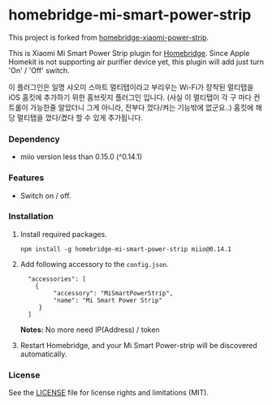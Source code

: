 # homebridge-mi-smart-power-strip

This project is forked from [homebridge-xiaomi-power-strip](https://github.com/mininny/homebridge-xiaomi-power-strip).


This is Xiaomi Mi Smart Power Strip plugin for [Homebridge](https://github.com/nfarina/homebridge). Since Apple Homekit is not supporting air purifier device yet, this plugin will add just turn 'On' / 'Off' switch.

이 플러그인은 일명 샤오미 스마트 멀티탭이라고 부리우는 Wi-Fi가 장착된 멀티탭을 iOS 홈킷에 추가하기 위한 홈브릿지 플러그인 입니다. (사실 이 멀티탭이 각 구 마다 컨트롤이 가능한줄 알았더니 그게 아니라, 전부다 껐다/켜는 기능밖에 없군요..) 홈킷에 해당 멀티탭을 껐다/켰다 할 수 있게 추가됩니다.
### Dependency

* miio version less than 0.15.0 (^0.14.1)

### Features

* Switch on / off.

### Installation

1. Install required packages.

   ```
   npm install -g homebridge-mi-smart-power-strip miio@0.14.1
   ```


2. Add following accessory to the `config.json`.

   ```
     "accessories": [
       {
            "accessory": "MiSmartPowerStrip",
            "name": "Mi Smart Power Strip"
        }
     ]
   ```

   ​**Notes:** No more need IP(Address) / token


3. Restart Homebridge, and your Mi Smart Power-strip will be discovered automatically.



### License

See the [LICENSE](https://github.com/mininny/homebridge-xiaomi-power-strip/blob/master/LICENSE.md) file for license rights and limitations (MIT).
